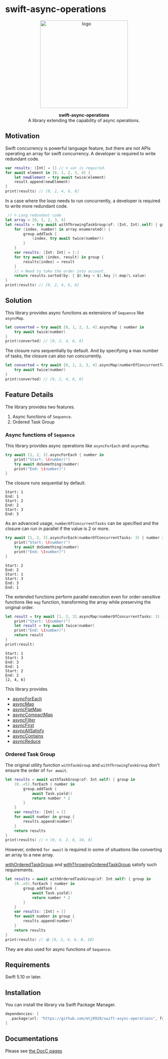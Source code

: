 # swift-async-operations

<p align="center">
    <img width="280" alt="logo" src="https://github.com/user-attachments/assets/1d38d8cb-cfb7-4666-90cd-4f461a803b48">
</p>
<p align="center">
    <strong>swift-async-operations</strong><br>
    A library extending the capability of async operations.
</p>


## Motivation
Swift concurrency is powerful language feature, but there are not APIs operating an array for swift concurrency.
A developer is required to write redundant code.
```swift
var results: [Int] = [] // ☹️ var is required.
for await element in [0, 1, 2, 3, 4] {
    let newElement = try await twice(element)
    result.append(newElement)
}
print(results) // [0, 2, 4, 6, 8]
```

In a case where the loop needs to run concurrently, a developer is required to write more redundant code.
```swift
 // ☹️ Long redundant code
let array = [0, 1, 2, 3, 4]
let results = try await withThrowingTaskGroup(of: (Int, Int).self) { group in
    for (index, number) in array.enumerated() {
        group.addTask {
            (index, try await twice(number))
        }
    }
    var results: [Int: Int] = [:]
    for try await (index, result) in group {
        results[index] = result
    }
    // ☹️ Need to take the order into account.
    return results.sorted(by: { $0.key < $1.key }).map(\.value)
}
print(results) // [0, 2, 4, 6, 8]
```

## Solution
This library provides async functions as extensions of `Sequence` like `asyncMap`.
```swift
let converted = try await [0, 1, 2, 3, 4].asyncMap { number in
    try await twice(number)
}
print(converted) // [0, 2, 4, 6, 8]
```
The closure runs sequentially by default.
And by specifying a max number of tasks, the closure can also run concurrently.

```swift
let converted = try await [0, 1, 2, 3, 4].asyncMap(numberOfConcurrentTasks: 8) { number in
    try await twice(number)
}
print(converted) // [0, 2, 4, 6, 8]
```

## Feature Details
The library provides two features.
1. Async functions of `Sequence`.
2. Ordered Task Group

### Async functions of `Sequence`
This library provides async operations like `asyncForEach` and `asyncMap`.

```swift
try await [1, 2, 3].asyncForEach { number in
    print("Start: \(number)")
    try await doSomething(number)
    print("End: \(number)")
}
```

The closure runs sequential by default.

```
Start: 1
End: 1
Start: 2
End: 2
Start: 3
End: 3
```

As an advanced usage, `numberOfConcurrentTasks` can be specified and the closure can run in parallel if the value is 2 or more.
```swift
try await [1, 2, 3].asyncForEach(numberOfConcurrentTasks: 3) { number in
    print("Start: \(number)")
    try await doSomething(number)
    print("End: \(number)")
}
```

```
Start: 2
End: 2
Start: 1
Start: 3
End: 3
End: 1
```

The extended functions perform parallel execution even for order-sensitive functions like `map` function, 
transforming the array while preserving the original order.
```swift
let result = try await [1, 2, 3].asyncMap(numberOfConcurrentTasks: 3) { number in
    print("Start: \(number)")
    let result = try await twice(number)
    print("End: \(number)")
    return result
}
print(result)
```

```
Start: 1
Start: 3
End: 3
End: 1
Start: 2
End: 2
[2, 4, 6]
```
This library provides
- [asyncForEach](https://mtj0928.github.io/swift-async-operations/documentation/asyncoperations/swift/sequence/asyncallsatisfy(numberofconcurrenttasks:priority:_:))
- [asyncMap](https://mtj0928.github.io/swift-async-operations/documentation/asyncoperations/swift/sequence/asyncmap(numberofconcurrenttasks:priority:_:))
- [asyncFlatMap](https://mtj0928.github.io/swift-async-operations/documentation/asyncoperations/swift/sequence/asyncflatmap(numberofconcurrenttasks:priority:_:))
- [asyncCompactMap](https://mtj0928.github.io/swift-async-operations/documentation/asyncoperations/swift/sequence/asynccompactmap(numberofconcurrenttasks:priority:_:))
- [asyncFilter](https://mtj0928.github.io/swift-async-operations/documentation/asyncoperations/swift/sequence/asyncfilter(numberofconcurrenttasks:priority:_:))
- [asyncFirst](https://mtj0928.github.io/swift-async-operations/documentation/asyncoperations/swift/sequence/asyncfirst(numberofconcurrenttasks:priority:where:))
- [asyncAllSatisfy](https://mtj0928.github.io/swift-async-operations/documentation/asyncoperations/swift/sequence/asyncallsatisfy(numberofconcurrenttasks:priority:_:))
- [asyncContains](https://mtj0928.github.io/swift-async-operations/documentation/asyncoperations/swift/sequence/asynccontains(numberofconcurrenttasks:priority:where:))
- [asyncReduce](https://mtj0928.github.io/swift-async-operations/documentation/asyncoperations/swift/sequence/asyncreduce(into:_:))

### Ordered Task Group
The original utility function `withTaskGroup` and `withThrowingTaskGroup` don't ensure the order of `for await`.
```swift
let results = await withTaskGroup(of: Int.self) { group in
    (0..<5).forEach { number in
        group.addTask {
            await Task.yield()
            return number * 2
        }
    }
    var results: [Int] = []
    for await number in group {
        results.append(number)
    }
    return results
}
print(results) // ☹️ [0, 4, 2, 6, 10, 8]
```

However, ordered `for await` is required in some of situations like converting an array to a new array.

[withOrderedTaskGroup](https://mtj0928.github.io/swift-async-operations/documentation/asyncoperations/withorderedtaskgroup(of:returning:isolation:body:)) and [withThrowingOrderedTaskGroup](https://mtj0928.github.io/swift-async-operations/documentation/asyncoperations/withthrowingorderedtaskgroup(of:returning:isolation:body:)) satisfy such requirements.
```swift
let results = await withOrderedTaskGroup(of: Int.self) { group in
    (0..<5).forEach { number in
        group.addTask {
            await Task.yield()
            return number * 2
        }
    }
    var results: [Int] = []
    for await number in group {
        results.append(number)
    }
    return results
}
print(results) // 😁 [0, 2, 4, 6, 8, 10]
```

They are also used for async functions of `Sequence`.

## Requirements
Swift 5.10 or later.

## Installation
You can install the library via Swift Package Manager.
```swift
dependencies: [
  .package(url: "https://github.com/mtj0928/swift-async-operations", from: "0.1.0")
]
```

## Documentations
Please see [the DocC pages](https://mtj0928.github.io/swift-async-operations/documentation/asyncoperations/)
